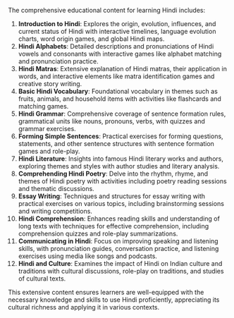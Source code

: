 The comprehensive educational content for learning Hindi includes:
1. **Introduction to Hindi**: Explores the origin, evolution, influences, and current status of Hindi with interactive timelines, language evolution charts, word origin games, and global Hindi maps.
2. **Hindi Alphabets**: Detailed descriptions and pronunciations of Hindi vowels and consonants with interactive games like alphabet matching and pronunciation practice.
3. **Hindi Matras**: Extensive explanation of Hindi matras, their application in words, and interactive elements like matra identification games and creative story writing.
4. **Basic Hindi Vocabulary**: Foundational vocabulary in themes such as fruits, animals, and household items with activities like flashcards and matching games.
5. **Hindi Grammar**: Comprehensive coverage of sentence formation rules, grammatical units like nouns, pronouns, verbs, with quizzes and grammar exercises.
6. **Forming Simple Sentences**: Practical exercises for forming questions, statements, and other sentence structures with sentence formation games and role-play.
7. **Hindi Literature**: Insights into famous Hindi literary works and authors, exploring themes and styles with author studies and literary analysis.
8. **Comprehending Hindi Poetry**: Delve into the rhythm, rhyme, and themes of Hindi poetry with activities including poetry reading sessions and thematic discussions.
9. **Essay Writing**: Techniques and structures for essay writing with practical exercises on various topics, including brainstorming sessions and writing competitions.
10. **Hindi Comprehension**: Enhances reading skills and understanding of long texts with techniques for effective comprehension, including comprehension quizzes and role-play summarizations.
11. **Communicating in Hindi**: Focus on improving speaking and listening skills, with pronunciation guides, conversation practice, and listening exercises using media like songs and podcasts.
12. **Hindi and Culture**: Examines the impact of Hindi on Indian culture and traditions with cultural discussions, role-play on traditions, and studies of cultural texts.

This extensive content ensures learners are well-equipped with the necessary knowledge and skills to use Hindi proficiently, appreciating its cultural richness and applying it in various contexts.